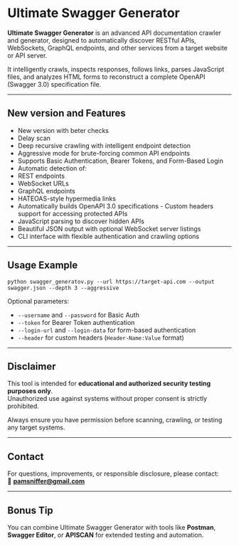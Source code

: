 # Ultimate Swagger Generator

**Ultimate Swagger Generator** is an advanced API documentation crawler and generator, designed to automatically discover RESTful APIs, WebSockets, GraphQL endpoints, and other services from a target website or API server.

It intelligently crawls, inspects responses, follows links, parses JavaScript files, and analyzes HTML forms to reconstruct a complete OpenAPI (Swagger 3.0) specification file.

---

##  **New version and Features**

- New version with beter checks 
- Delay scan 
- Deep recursive crawling with intelligent endpoint detection
- Aggressive mode for brute-forcing common API endpoints
- Supports Basic Authentication, Bearer Tokens, and Form-Based Login
- Automatic detection of:
- REST endpoints
- WebSocket URLs
- GraphQL endpoints
- HATEOAS-style hypermedia links
- Automatically builds OpenAPI 3.0 specifications
-️ Custom headers support for accessing protected APIs
- JavaScript parsing to discover hidden APIs
- Beautiful JSON output with optional WebSocket server listings
- CLI interface with flexible authentication and crawling options

---

## Usage Example

```
python swagger_generatov.py --url https://target-api.com --output swagger.json --depth 3 --aggressive
```

Optional parameters:
- `--username` and `--password` for Basic Auth
- `--token` for Bearer Token authentication
- `--login-url` and `--login-data` for form-based authentication
- `--header` for custom headers (`Header-Name:Value` format)

---

## Disclaimer

This tool is intended for **educational and authorized security testing purposes only**.  
Unauthorized use against systems without proper consent is strictly prohibited.

Always ensure you have permission before scanning, crawling, or testing any target systems.

---

## Contact

For questions, improvements, or responsible disclosure, please contact:  
📧 **pamsniffer@gmail.com**

---

## Bonus Tip
You can combine Ultimate Swagger Generator with tools like **Postman**, **Swagger Editor**, or **APISCAN** for extended testing and automation.
